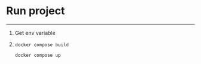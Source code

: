 # Run project 

---

1) Get env variable
2)
    ```shell
    docker compose build
    ```
    
    ```shell
    docker compose up 
    ```